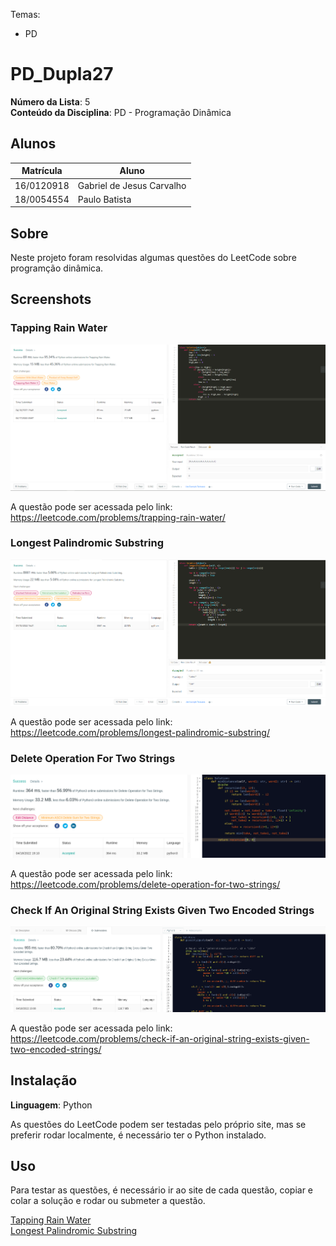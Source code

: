 Temas:
 - PD

# PD_Dupla27

**Número da Lista**: 5<br>
**Conteúdo da Disciplina**: PD - Programação Dinâmica<br>

## Alunos
|Matrícula | Aluno |
| -- | -- |
| 16/0120918  |  Gabriel de Jesus Carvalho |
| 18/0054554  |  Paulo Batista |

## Sobre 
Neste projeto foram resolvidas algumas questões do LeetCode sobre programção dinâmica.

## Screenshots
### Tapping Rain Water

![tapping-rain-water](doc/trapping-rain-water.png)

A questão pode ser acessada pelo link: https://leetcode.com/problems/trapping-rain-water/

### Longest Palindromic Substring

![tapping-rain-water](doc/longest-palindromic-substring.png)

A questão pode ser acessada pelo link: https://leetcode.com/problems/longest-palindromic-substring/

### Delete Operation For Two Strings

![delete-operation-for-two-strings](doc/delete-operation-for-two-strings.png)

A questão pode ser acessada pelo link: https://leetcode.com/problems/delete-operation-for-two-strings/

### Check If An Original String Exists Given Two Encoded Strings

![check-if-an-original-string-exists-given-two-encoded-strings](doc/check-if-an-original-string-exists-given-two-encoded-strings.png)

A questão pode ser acessada pelo link: https://leetcode.com/problems/check-if-an-original-string-exists-given-two-encoded-strings/

## Instalação 
**Linguagem**: Python<br>

As questões do LeetCode podem ser testadas pelo próprio site, mas se preferir rodar localmente, é necessário ter o Python instalado.

## Uso 
Para testar as questões, é necessário ir ao site de cada questão, copiar e colar a solução e rodar ou submeter a questão.

[Tapping Rain Water](https://leetcode.com/problems/trapping-rain-water/)  
[Longest Palindromic Substring](https://leetcode.com/problems/longest-palindromic-substring/)


<!-- ## Outros 
Quaisquer outras informações sobre seu projeto podem ser descritas abaixo. -->




